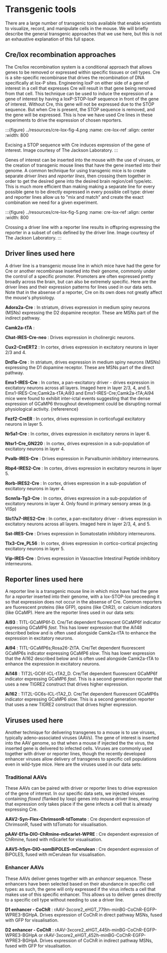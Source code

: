 # Transgenic tools 

There are a large number of transgenic tools available that enable scientists to visualize, record, and manipulate cells in the mouse. We will briefly describe the general transgenic approaches that we use here, but this is not an exhaustive explanation of this full space.

## Cre/lox recombination approaches
The Cre/lox recombination system is a conditional approach that allows genes to be removed or expressed within specific tissues or cell types. Cre is a site-specific recombinase that drives the recombination of DNA specifically at lox-P sites. Engineering loxP on either side of a gene of interest in a cell that expresses Cre will result in that gene being removed from that cell. This technique can be used to induce the expression of a gene of interest by having a loxP-STOP-loxP sequence in front of the gene of interest. Without Cre, this gene will not be expressed due to the STOP sequence. But when Cre is present, the STOP sequence is removed, and the gene will be expressed. This is how we have used Cre lines in these experiments to drive the expression of chosen reporters.

:::{figure} ../resources/cre-lox-fig-4.png
:name: cre-lox-ref
:align: center
:width: 800

Excising a STOP sequence with Cre induces expression of the gene of interest. Image courtesy of The Jackson Laboratory.
:::

Genes of interest can be inserted into the mouse with the use of viruses, or the creation of transgenic mouse lines that have the gene inserted into their genome. A common technique for using transgenic mice is to create separate *driver lines* and *reporter lines*, then crossing them together in order to get the desired gene into the desired brain region/cell type/etc. This is much more efficient than making making a separate line for every possible gene to be directly expressed in every possible cell type: driver and reporter lines allow us to "mix and match" and create the exact combination we need for a given experiment.

:::{figure} ../resources/cre-lox-fig-5.png
:name: cre-lox-ref
:align: center
:width: 800

Crossing a driver line with a reporter line results in offspring expressing the reporter in a subset of cells defined by the driver line. Image courtesy of The Jackson Laboratory.
:::

## Driver lines used here

A driver line is a transgenic mouse line in which mice have had the gene for Cre or another recombinase inserted into their genome, commonly under the control of a specific promoter. Promoters are often expressed pretty broadly across the brain, but can also be extremely specific. Here are the driver lines and their expression patterns for lines used in our data sets. Note that in the absense of a reporter, Cre on its own does not greatly affect the mouse's physiology. 

<b>Adora2a-Cre</b>
: In striatum, drives expression in medium spiny neurons (MSNs) expressing the D2 dopamine receptor. These are MSNs part of the indirect pathway.

<b>Camk2a-tTA</b>
:

<b>Chat-IRES-Cre-neo</b>
: Drives expression in cholinergic neurons.

<b>Cux2-CreERT2</b>
: In cortex, drives expression in excitatory neurons in layer 2/3 and 4.

<b>Drd1a-Cre</b>
: In striatum, drives expression in medium spiny neurons (MSNs) expressing the D1 dopamine receptor. These are MSNs part of the direct pathway.

<b>Emx1-IRES-Cre</b>
: In cortex, a pan-excitatory driver - drives expression in excitatory neurons across all layers. Imaged here in layer 2/3, 4, and 5. Emx1-IRES-Cre;Camk2a-tTA;Ai93 and Emx1-IRES-Cre;Camk2a-tTA;Ai94 mice were found to exhibit inter-ictal events suggesting that the dense expression of GCaMP6 throughout development could be disrupting normal physiological activity. {refererence}

<b>Fezf2-CreER</b>
: In cortex, drives expression in corticofugal excitatory neurons in layer 5.

<b>Nr5a1-Cre</b>
: In cortex, drives expression in excitatory nerons in layer 6.

<b>Ntsr1-Cre_GN220</b>
: In cortex, drives expression in a sub-population of excitatory neurons in layer 4.

<b>Pvalb-IRES-Cre</b>
: Drives expression in Parvalbumin inhibitory interneurons.

<b>Rbp4-IRES2-Cre</b>
: In cortex, drives expression in excitatory neurons in layer 5.

<b>Rorb-IRES2-Cre</b>
: In cortex, drives expression in a sub-population of excitatory neurons in layer 4.

<b>Scnn1a-Tg3-Cre</b>
: In cortex, drives expression in a sub-population of excitatory neurons in layer 4. Only found in primary sensory areas (e.g. VISp)

<b>Slc17a7-IRES2-Cre</b>
: In cortex, a pan-excitatory driver - drives expression in excitatory neurons across all layers. Imaged here in layer 2/3, 4, and 5. 

<b>Sst-IRES-Cre</b>
: Drives expression in Somatostatin inhibitory interneurons.

<b>Tlx3-Cre_PL56</b>
: In cortex, drives expression in cortico-cortical projecting excitatory neurons in layer 5.

<b>Vip-IRES-Cre</b>
: Drives expression in Vasoactive Intestinal Peptide inhibitory interneurons.

## Reporter lines used here

A reporter line is a transgenic mouse line in which mice have had the gene for a *reporter* inserted into their genome, with a lox-STOP-lox preceeding it so that expression does not occur in the absense of Cre. Common reporters are fluorescent proteins (like GFP), opsins (like ChR2), or calcium indicators (like GCaMP). Here are the reporter lines used in our data sets:

<b>Ai93</b>
: TITL-GCaMP6f-D. Cre/Tet dependent fluorescent GCaMP6f indicator expressing GCaMP6 <i>fast</i>. This has lower expression that the Ai148 described below and is often used alongside Camk2a-tTA to enhance the expression in excitatory neurons.

<b>Ai94</b>
: TITL-GCaMP6s;Rosa26-ZtTA. Cre/Tet dependent fluorescent GCaMP6s indicator expressing GCaMP6 <i>slow</i>. This has lower expression that the Ai162 described below and is often used alongside Camk2a-tTA to enhance the expression in excitatory neurons.

<b>Ai148</b>
: TIT2L-GC6f-ICL-tTA2_D. Cre/Tet dependent fluorescent GCaMP6f indicator expressing GCaMP6 <i>fast</i>. This is a second generation reporter that uses a new TIGRE2 construct that drives higher expression. 

<b>Ai162</b>
: TIT2L-GC6s-ICL-tTA2_D. Cre/Tet dependent fluorescent GCaMP6s indicator expressing GCaMP6 <i>slow</i>. This is a second generation reporter that uses a new TIGRE2 construct that drives higher expression. 

## Viruses used here

Another technique for delivering transgenes to a mouse is to use viruses, typically adeno-associated viruses (AAVs). The gene of interest is inserted into the AAV genome, so that when a mouse if injected the the virus, the inserted gene is delivered to infected cells. Viruses are commonly used together with driver or reporter lines, though the recently developed enhancer viruses allow delivery of transgenes to specific cell populations even in wild-type mice. Here are the viruses used in our data sets:

### Traditional AAVs

These AAVs can be paired with driver or reporter lines to drive expression of the gene of interest. In our specific data sets, we injected viruses containing *floxed* (flanked by loxp) genes into mouse driver lines, ensuring that expression only takes place if the gene infects a cell that is already expressing Cre.

<b>AAV2-Syn-Flex-ChrimsonR-tdTomato</b>
: Cre dependent expression of ChrimsonR, fused with tdTomato for visualisation.

<b>pAAV-Ef1a-DIO-ChRmine-mScarlet-WPRE</b>
: Cre dependent expression of ChRmine, fused with mScarlet for visualisation.

<b>AAV5-hSyn-DIO-somBiPOLES-mCerulean</b>
: Cre dependent expression of BiPOLES, fused with mCerulean for visualisation.

### Enhancer AAVs

These AAVs deliver genes together with an *enhancer* sequence. These enhancers have been selected based on their abundance in specific cell types: as such, the gene will only expressed if the virus infects a cell that makes use of this specific enhancer. This allows us to deliver genes directly to a specific cell type without needing to use a driver line.

<b>D1 enhancer - CoChR</b>
: rAAV-3xcore2_eHGT_779m-minBG-CoChR-EGFP-WPRE3-BGHpA. Drives expression of CoChR in direct pathway MSNs, fused with GFP for visualisation.

<b>D2 enhancer - CoChR</b>
: rAAV-3xcore2_eHGT_445h-minBG-CoChR-EGFP-WPRE3-BGHpA or rAAV-3xcore2_eHGT_452h-minBG-CoChR-EGFP-WPRE3-BGHpA. Drives expression of CoChR in indirect pathway MSNs, fused with GFP for visualisation.
